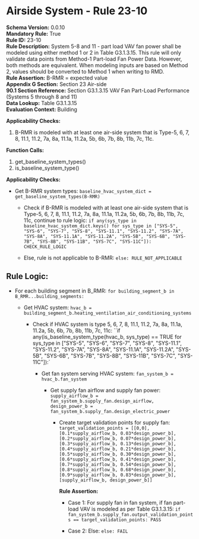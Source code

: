 
# Airside System - Rule 23-10  

**Schema Version:** 0.0.10  
**Mandatory Rule:** True  
**Rule ID:** 23-10  
**Rule Description:** System 5-8 and 11 - part load VAV fan power shall be modeled using either method 1 or 2 in Table G3.1.3.15. This rule will only validate data points from Method-1 Part-load Fan Power Data. However, both methods are equivalent. When modeling inputs are based on Method 2, values should be converted to Method 1 when writing to RMD.  
**Rule Assertion:** B-RMR = expected value  
**Appendix G Section:** Section 23 Air-side  
**90.1 Section Reference:** Section G3.1.3.15 VAV Fan Part-Load Performance (Systems 5 through 8 and 11)  
**Data Lookup:** Table G3.1.3.15  
**Evaluation Context:** Building  

**Applicability Checks:**  

1. B-RMR is modeled with at least one air-side system that is Type-5, 6, 7, 8, 11.1, 11.2, 7a, 8a, 11.1a, 11.2a, 5b, 6b, 7b, 8b, 11b, 7c, 11c.  

**Function Calls:**  

1. get_baseline_system_types()  
2. is_baseline_system_type()

**Applicability Checks:**  

- Get B-RMR system types: `baseline_hvac_system_dict = get_baseline_system_types(B-RMR)`

  - Check if B-RMR is modeled with at least one air-side system that is Type-5, 6, 7, 8, 11.1, 11.2, 7a, 8a, 11.1a, 11.2a, 5b, 6b, 7b, 8b, 11b, 7c, 11c, continue to rule logic: `if any(sys_type in baseline_hvac_system_dict.keys() for sys_type in ["SYS-5", "SYS-6", "SYS-7", "SYS-8", "SYS-11.1", "SYS-11.2", "SYS-7A", "SYS-8A", "SYS-11.1A", "SYS-11.2A", "SYS-5B", "SYS-6B", "SYS-7B", "SYS-8B", "SYS-11B", "SYS-7C", "SYS-11C"]): CHECK_RULE_LOGIC`

  - Else, rule is not applicable to B-RMR: `else: RULE_NOT_APPLICABLE`

## Rule Logic:  

- For each building segment in B_RMR: `for building_segment_b in B_RMR...building_segments:`

  - Get HVAC system: `hvac_b = building_segment_b.heating_ventilation_air_conditioning_systems`

    - Check if HVAC system is type 5, 6, 7, 8, 11.1, 11.2, 7a, 8a, 11.1a, 11.2a, 5b, 6b, 7b, 8b, 11b, 7c, 11c: ``if any(is_baseline_system_type(hvac_b, sys_type) == TRUE for sys_type in ["SYS-5", "SYS-6", "SYS-7", "SYS-8", "SYS-11.1", "SYS-11.2", "SYS-7A", "SYS-8A", "SYS-11.1A", "SYS-11.2A", "SYS-5B", "SYS-6B", "SYS-7B", "SYS-8B", "SYS-11B", "SYS-7C", "SYS-11C"]):`

      - Get fan system serving HVAC system: `fan_system_b = hvac_b.fan_system`

        - Get supply fan airflow and supply fan power: `supply_airflow_b = fan_system_b.supply_fan.design_airflow, design_power_b = fan_system_b.supply_fan.design_electric_power`

          - Create target validation points for supply fan: `target_validation_points = [[0,0], [0.1*supply_airflow_b, 0.03*design_power_b], [0.2*supply_airflow_b, 0.07*design_power_b], [0.3*supply_airflow_b, 0.13*design_power_b], [0.4*supply_airflow_b, 0.21*design_power_b], [0.5*supply_airflow_b, 0.30*design_power_b], [0.6*supply_airflow_b, 0.41*design_power_b], [0.7*supply_airflow_b, 0.54*design_power_b], [0.8*supply_airflow_b, 0.68*design_power_b], [0.9*supply_airflow_b, 0.83*design_power_b], [supply_airflow_b, design_power_b]]`

            **Rule Assertion:**
            - Case 1: For supply fan in fan system, if fan part-load VAV is modeled as per Table G3.1.3.15: `if fan_system_b.supply_fan.output_validation_points == target_validation_points: PASS`

            - Case 2: Else: `else: FAIL`
